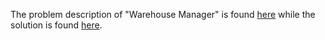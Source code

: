 The problem description of "Warehouse Manager" is found [here](https://leetcode.com/problems/warehouse-manager/) while the solution is found [here](https://github.com/aurimas13/Solutions-To-Problems/blob/main/LeetCode/SQL%20Solutions/Warehouse%20Manager/warehouse_manager.sql).
